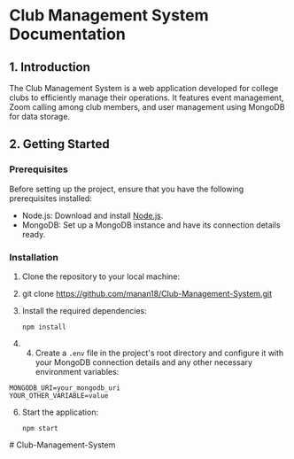 # Club Management System Documentation

## 1. Introduction
The Club Management System is a web application developed for college clubs to efficiently manage their operations. It features event management, Zoom calling among club members, and user management using MongoDB for data storage.

## 2. Getting Started

### Prerequisites
Before setting up the project, ensure that you have the following prerequisites installed:

- Node.js: Download and install [Node.js](https://nodejs.org/).
- MongoDB: Set up a MongoDB instance and have its connection details ready.

### Installation
1. Clone the repository to your local machine:
2. git clone https://github.com/manan18/Club-Management-System.git
3. Install the required dependencies:

   
   ```npm
   npm install
   ```
5. 4. Create a `.env` file in the project's root directory and configure it with your MongoDB connection details and any other necessary environment variables:

```env
MONGODB_URI=your_mongodb_uri
YOUR_OTHER_VARIABLE=value
```
6. Start the application:

   
   ```start
   npm start
#   C l u b - M a n a g e m e n t - S y s t e m 
 
 
